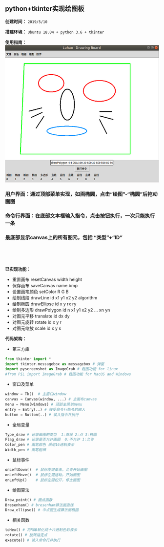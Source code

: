 ﻿## python+tkinter实现绘图板

**创建时间：**
`2019/5/10`

**搭建环境：**
`Ubuntu 18.04 + python 3.6 + tkinter`

**使用指南：**
![画板界面图片](/example.png)

### 用户界面：通过顶部菜单实现，如画椭圆，点击“绘图”-“椭圆”后拖动画图
### 命令行界面：在底部文本框输入指令，点击按钮执行，一次只能执行一条
### 最底部显示canvas上的所有图元，包括 “类型”+“ID”
<br/>
<br/>
<br/>

**已实现功能：**
- 重置画布 resetCanvas width height
- 保存画布 saveCanvas name.bmp
- 设置画笔颜色 setColor R G B
- 绘制线段 drawLine id x1 y1 x2 y2 algorithm
- 绘制椭圆 drawEllipse id x y rx ry
- 绘制多边形 drawPolygon id n x1 y1 x2 y2 ... xn yn
- 对图元平移 translate id dx dy
- 对图元旋转 rotate id x y r
- 对图元缩放 scale id x y s

**代码架构：**
- 第三方库
```python
from tkinter import *
import tkinter.messagebox as messagebox # 弹窗
import pyscreenshot as ImageGrab # 截图功能 for linux
#from PIL import ImageGrab # 截图功能 for MacOS and Windows
```

- 窗口及菜单
```python
window = Tk()  # 主窗口window
canvas = Canvas(window, ...) # 主画布canvas
menu = Menu(windows) # 顶部主菜单menu
entry = Entry(..) # 接受命令行指令的输入
button = Button(..) # 读入指令并执行
```

- 全局变量
```python
Type_draw # 记录画图的类型  1:直线 2:点 3:椭圆
Flag_draw # 记录是否允许画图  0:不允许 1:允许
Color_pen # 画笔颜色 采用16进制表示
Width_pen # 画笔粗细
```
- 鼠标事件
```python
onLeftDown()  # 鼠标左键单击，允许开始画图
onLeftMove()  # 鼠标左键拖动，开始画图
onLeftUp()    # 鼠标左键松开，停止画图
```

- 绘图算法
```python
Draw_point() # 画点函数
Bresenham() # bresenham算法画直线
Draw_ellipse() # 中点圆生成算法画椭圆
```

-  相关函数
```python
toHex() # 将RGB转化成十六进制色彩表示
rotate() # 旋转指定点
execute() # 读入命令行并执行
```


